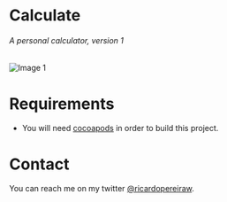 Calculate
============
###### A personal calculator, version 1

![Image 1](https://dl.dropboxusercontent.com/u/11377305/websites/calculate/app-preview.png)

Requirements
============

* You will need [cocoapods](http://cocoapods.org/) in order to build this project.

Contact
============

You can reach me on my twitter [@ricardopereiraw](https://twitter.com/ricardopereiraw).
